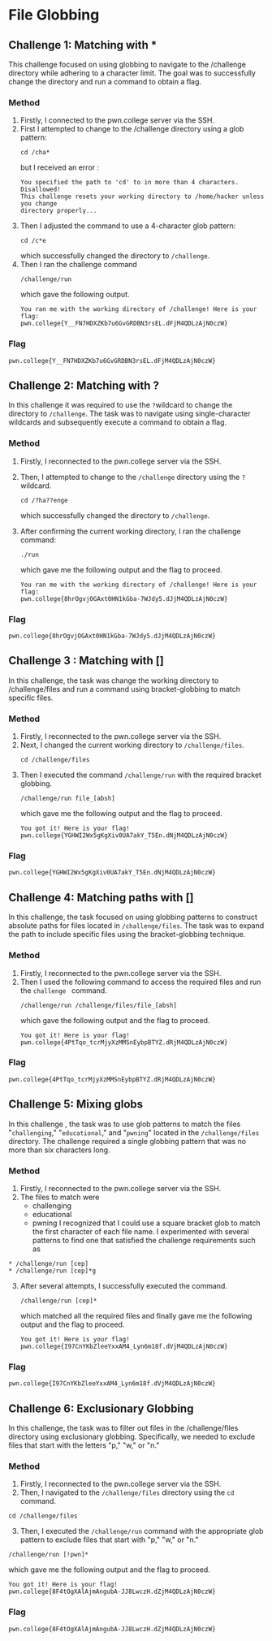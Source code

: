 # File Globbing

## Challenge 1: Matching with *
This challenge focused on using globbing to navigate to the /challenge directory while adhering to a character limit. The goal was to successfully change the directory and run a command to obtain a flag.

### Method
1. Firstly, I connected to the pwn.college server via the SSH.
2. First I attempted to change to the /challenge directory using a glob pattern:
   ```
   cd /cha*
   ```
   but I received an error :
   ```
   You specified the path to 'cd' to in more than 4 characters. Disallowed!
   This challenge resets your working directory to /home/hacker unless you change
   directory properly...
   ```
3. Then I adjusted the command to use a 4-character glob pattern:
   ```
   cd /c*e
   ```
   which successfully changed the directory to `/challenge`.
4. Then I ran the challenge command
   ```
   /challenge/run
   ```
   which gave the following output.
   ```
   You ran me with the working directory of /challenge! Here is your flag:
   pwn.college{Y__FN7HDXZKb7u6GvGRDBN3rsEL.dFjM4QDLzAjN0czW}
   ```

### Flag
```
pwn.college{Y__FN7HDXZKb7u6GvGRDBN3rsEL.dFjM4QDLzAjN0czW}
```

## Challenge 2: Matching with ?
In this challenge it was required to use the `?`wildcard to change the directory to `/challenge`. The task was to navigate using single-character wildcards and subsequently execute a command to obtain a flag.


### Method
1. Firstly, I reconnected to the pwn.college server via the SSH.
2. Then, I attempted to change to the `/challenge` directory using the `?` wildcard.
   ```
   cd /?ha??enge
   ```
   which successfully changed the directory to `/challenge`.

3. After confirming the current working directory, I ran the challenge command:
   ```
   ./run
   ```
   which gave me the following output and the flag to proceed.
   ```
   You ran me with the working directory of /challenge! Here is your flag:
   pwn.college{8hrOgvjOGAxt0HN1kGba-7WJdy5.dJjM4QDLzAjN0czW}
   ```

### Flag
```
pwn.college{8hrOgvjOGAxt0HN1kGba-7WJdy5.dJjM4QDLzAjN0czW}
```

## Challenge 3 : Matching with []
In this challenge, the task was change the working directory to /challenge/files and run a command using bracket-globbing to match specific files.

### Method
1. Firstly, I reconnected to the pwn.college server via the SSH.
2. Next, I changed the current working directory to `/challenge/files`.
   ```
   cd /challenge/files
   ```
3. Then I executed the command `/challenge/run` with the required bracket globbing.
   ```
   /challenge/run file_[absh]
   ```
   which gave me the following output and the flag to proceed.
   ```
   You got it! Here is your flag!
   pwn.college{YGHWI2Wx5gKgXiv0UA7akY_T5En.dNjM4QDLzAjN0czW}
   ```
### Flag
```
pwn.college{YGHWI2Wx5gKgXiv0UA7akY_T5En.dNjM4QDLzAjN0czW}
```

## Challenge 4: Matching paths with []
In this challenge, the task focused on using globbing patterns to construct absolute paths for files located in `/challenge/files`. The task was to expand the path to include specific files using the bracket-globbing technique.


### Method 
1. Firstly, I reconnected to the pwn.college server via the SSH.
2. Then I used the following command to access the required files and run the `challenge ` command.
   ```
   /challenge/run /challenge/files/file_[absh]

   ```
   which gave the following output and the flag to proceed.
   ```
   You got it! Here is your flag!
   pwn.college{4PtTqo_tcrMjyXzMMSnEybpBTYZ.dRjM4QDLzAjN0czW}
   ```

### Flag
```
pwn.college{4PtTqo_tcrMjyXzMMSnEybpBTYZ.dRjM4QDLzAjN0czW}
```

## Challenge 5: Mixing globs
In this challenge , the task was to use glob patterns to match the files "`challenging`," "`educational`," and "`pwning`" located in the `/challenge/files` directory. The challenge required a single globbing pattern that was no more than six characters long.

### Method
1. Firstly, I reconnected to the pwn.college server via the SSH.
2. The files to match were
   * challenging
   * educational
   * pwning
  I recognized that I could use a square bracket glob to match the first character of each file name.
  I experimented with several patterns to find one that satisfied the challenge requirements such as
```
* /challenge/run [cep]
* /challenge/run [cep]*g
```
3. After several attempts, I successfully executed the command.
   ```
   /challenge/run [cep]*
   ```
   which matched all the required files and finally gave me the following output and the flag to proceed.
   ```
   You got it! Here is your flag!
   pwn.college{I97CnYKbZleeYxxAM4_Lyn6m18f.dVjM4QDLzAjN0czW}
   ```

### Flag
```
pwn.college{I97CnYKbZleeYxxAM4_Lyn6m18f.dVjM4QDLzAjN0czW}
```

## Challenge 6: Exclusionary Globbing
In this challenge, the task was to filter out files in the /challenge/files directory using exclusionary globbing. Specifically, we needed to exclude files that start with the letters "p," "w," or "n."

### Method
1. Firstly, I reconnected to the pwn.college server via the SSH.
2. Then, I navigated to the `/challenge/files` directory using the `cd` command.
  ```
  cd /challenge/files
  ```
3.  Then, I executed the `/challenge/run` command with the appropriate glob pattern to exclude files that start with "p," "w," or "n."
   ```
   /challenge/run [!pwn]*
   ```
which gave me the following output and the flag to proceed.
```
You got it! Here is your flag!
pwn.college{8F4tOgXAlAjmAngubA-JJ8LwczH.dZjM4QDLzAjN0czW}
```
### Flag
```
pwn.college{8F4tOgXAlAjmAngubA-JJ8LwczH.dZjM4QDLzAjN0czW}
```

   





   
   
